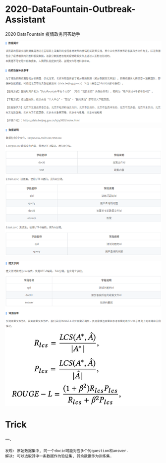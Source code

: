 # 2020-DataFountain-Outbreak-Assistant
2020 DataFountain 疫情政务问答助手

![](images/rule_0.png)

![](images/rule_1.png)

![](images/rule_2.png)


# Trick


#### 一.
    
    发现: 原始数据集中, 同一个docid可能对应多个的question和answer.
    解决: 可以选取其中一条数据作为验证集, 其余数据作为训练集.
